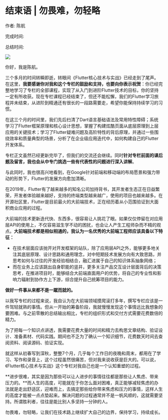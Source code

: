 # 结束语 \| 勿畏难，勿轻略

作者: 陈航

完成时间:

总结时间:

![](<https://static001.geekbang.org/resource/image/79/92/7905546fc0105d655b53a7c4bce41a92.jpg>)

<audio><source src="https://static001.geekbang.org/resource/audio/14/e9/1466db77a61fb9b8c4dc7a835960d2e9.mp3" type="audio/mpeg"></audio>

你好，我是陈航。

三个多月的时间转瞬即逝，转眼间《Flutter核心技术与实战》已经走到了尾声。在这里，**我要感谢你对我和这个专栏的鼓励和支持，也要向你表示祝贺**：你已经完整地学习了专栏的全部课程，实现了从入门到进阶Flutter技术的目标，你的坚持一定有所收获。现在专栏课程已经结束了，但还不能松懈，我们的Flutter学习旅程并未结束，从进阶到精通还有很长的一段路需要走，希望你能保持持续学习的习惯。

在这三个月的时间里，我们先后扫清了Dart语言基础语法及常用特性障碍；系统学习了Flutter框架原理和核心设计思想，掌握了构建炫酷页面从底层原理到上层应用的关键技术；学习了Flutter疑难问题及高阶特性的背后原理，并通过一些围绕效率和质量典型的场景，分析了在企业级应用迭代中，如何构建自己的Flutter开发体系。

专栏正文虽然已经更新完毕了，但我们的交流还会继续。同时**针对专栏前面的课后题及留言，我也会从中专门挑选一些有代表性的问题进行深入讲解**。

与此同时，我也很高兴地看到，在Google针对前端和移动端的布局愿景和强力带动的形势下，Flutter的发展方向愈加清晰。

在2019年，Flutter有了越来越多的知名公司加持背书，其开发者生态正在日益繁荣，开发者体验越来越好，支持的终端类型越来越广，使用的项目也越来越多。在开源社区里，Flutter是目前最火的大前端技术，正在经历着从小范围验证到大面积商业应用的过程。

<!-- [[[read_end]]] -->

大前端的技术更新迭代快、东西多，很容易让人挑花了眼。如果仅仅停留在对应用层API的使用上，不仅容易滋生学不动的困扰，也会让人产生工程师杂而不精的观点。**大前端技术都是相似相通的，我认为一名优秀的大前端工程师应该具备以下特征：**

- 在技术层面应该抛开对开发框架的站队，除了应用层API之外，能够更多地关注其底层原理、设计思路和通用理念，对中短期技术发展方向有大致思路，并思考如何与过往的开发经验相结合，融汇进属于自己的知识体系抽象网络；
- 而在业务上应该跳出自身职能的竖井，更多关注产品交互设计层面背后的决策思考，在推进项目时，能够结合大前端直面用户的优势，将自己的专业性和影响力辐射到协作方上下游，综合提升自己统筹项目的能力。

<!-- -->

**做好一件事从来都不是一蹴而就的。**

以我写专栏的过程来说，我自认为在大前端领域摸爬滚打多年，撰写专栏应该是一件驾轻就熟的事情。但从一开始的筹备阶段，我就慢慢发现这个事情远比我想象的要困难。与之前零散的总结输出相比，专栏的组织形式和交付方式需要花费数倍的精力。

为了把每一个知识点讲透，我需要花费大量的时间和精力去构思文章结构、验证设计、准备素材、代码实践。期间也不乏为了确认一个知识细节，花费数天时间去查阅资料、阅读源码、验证实现。

就这样从初春写到深秋，整整7个月，几乎每个工作日的夜晚和周末，都用在了学习、写作和录音上，这个过程虽然很痛苦，但对我来说收获是巨大的。可以说，《Flutter核心技术与实战》这个专栏对我自己也是一个认知重塑的过程。

**进步很难，其实是因为那些可以让人进步的事情往往都是那些让人焦虑、带来压力的。**而人生的高度，可能就在于你怎么面对困难，真正能够减轻焦虑的办法就是走出舒适区，迎难而上，去搞定那些给你带来焦虑和压力的事情，这样人生的高度才能被一点点垫起来。解决问题的过程通常并不是一帆风顺的，这就需要坚持。所谓胜利者，往往是能比别人多坚持一分钟的人。

勿畏难，勿轻略，让我们在技术路上继续扩大自己的边界，保持学习，持续成长。



